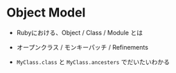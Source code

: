 # Object Model

- Rubyにおける、Object / Class / Module とは

- オープンクラス / モンキーパッチ / Refinements

- `MyClass.class` と `MyClass.ancesters` でだいたいわかる
